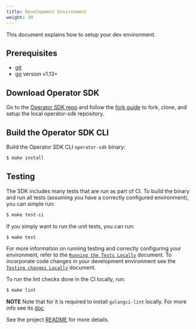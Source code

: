 ```yaml
---
title: Development Environment
weight: 30
---
```


This document explains how to setup your dev environment.

## Prerequisites
- [git][git-tool]
- [go][go-tool] version v1.13+

## Download Operator SDK

Go to the [Operator SDK repo][repo-sdk] and follow the [fork guide][fork-guide] to fork, clone, and setup the local operator-sdk repository.
## Build the Operator SDK CLI

Build the Operator SDK CLI `operator-sdk` binary:

```sh
$ make install
```

## Testing

The SDK includes many tests that are run as part of CI.
To build the binary and run all tests (assuming you have a correctly configured environment),
you can simple run:

```sh
$ make test-ci
```

If you simply want to run the unit tests, you can run:

```sh
$ make test
```

For more information on running testing and correctly configuring your environment,
refer to the [`Running the Tests Locally`][running-the-tests] document. To incorporate code changes in your development environment see the [`Testing changes Locally`][testing-changes-locally] document.


To run the lint checks done in the CI locally, run:

```sh
$ make lint
```

**NOTE** Note that for it is required to install `golangci-lint` locally. For more info see its [doc](https://github.com/golangci/golangci-lint#install)

See the project [README][sdk-readme] for more details.

[git-tool]:https://git-scm.com/downloads
[go-tool]:https://golang.org/dl/
[repo-sdk]:https://github.com/operator-framework/operator-sdk
[fork-guide]:https://help.github.com/en/articles/fork-a-repo
[docker-tool]:https://docs.docker.com/install/
[kubectl-tool]:https://kubernetes.io/docs/tasks/tools/install-kubectl/
[sdk-readme]: https://github.com/operator-framework/operator-sdk/blob/master/README.md
[running-the-tests]: ../testing/running-the-tests
[testing-changes-locally]: ../testing/local-changes 
